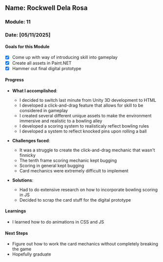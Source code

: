 <!-- Markdown Docs: https://docs.github.com/en/get-started/writing-on-github/getting-started-with-writing-and-formatting-on-github/basic-writing-and-formatting-syntax -->
## Name: Rockwell Dela Rosa
### Module: 11

<!-- Repeat the below as needed-->
### Date: [05/11/2025]

#### Goals for this Module

- [x] Come up with way of introducing skill into gameplay
- [x] Create all assets in Paint.NET
- [x] Hammer out final digital prototype

#### Progress
- **What I accomplished**:
  - I decided to switch last minute from Unity 3D development to HTML
  - I developed a click-and-drag feature that allows for skill to be considered in gameplay
  - I created several different unique assets to make the environment immersive and realistic to a bowling alley
  - I developed a scoring system to realisticaly reflect bowling rules
  - I developed a system to reflect knocked pins upon rolling a ball
  
- **Challenges faced**:
  - It was a struggle to create the click-and-drag mechanic that wasn't finnicky
  - The tenth frame scoring mechanic kept bugging
  - Scoring in general kept bugging
  - Card mechanics were extremely difficult to implement
- **Solutions**:
  - Had to do extensive research on how to incorporate bowling scoring in JS
  - Decided to scrap the card stuff for the digital prototype

#### Learnings
- I learned how to do animations in CSS and JS

#### Next Steps
- Figure out how to work the card mechanics without completely breaking the game
- Hopefully graduate